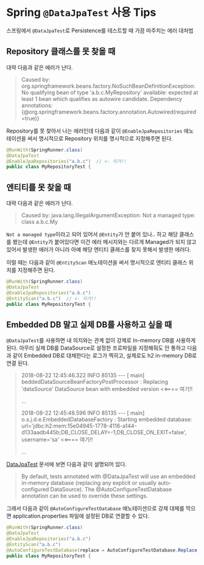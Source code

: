 # Spring `@DataJpaTest` 사용 Tips

스프링에서 `@DataJpaTest`로 Persistence를 테스트할 때 가끔 마주치는 에러 대처법

## Repository 클래스를 못 찾을 때

대략 다음과 같은 에러가 난다.

>Caused by: org.springframework.beans.factory.NoSuchBeanDefinitionException: No qualifying bean of type 'a.b.c.MyRepository' available: expected at least 1 bean which qualifies as autowire candidate. Dependency annotations: {@org.springframework.beans.factory.annotation.Autowired(required=true)}

Repository를 못 찾아서 나는 에러인데 다음과 같이 `@EnableJpaRepositories` 애노테이션을 써서 명시적으로 Repository 위치를 명시적으로 지정해주면 된다.

```java
@RunWith(SpringRunner.class)
@DataJpaTest
@EnableJpaRepositories("a.b.c")  // <- 이거!!
public class MyRepositoryTest {
```

## 엔티티를 못 찾을 때

대략 다음과 같은 에러가 난다.

>Caused by: java.lang.IllegalArgumentException: Not a managed type: class a.b.c.My

`Not a managed type`이라고 되어 있어서 `@Entity`가 안 붙어 있나.. 하고 해당 클래스를 봤는데 `@Entity`가 붙어있다면 이건 에러 메시지와는 다르게 Managed가 되지 않고 있어서 발생한 에러가 아니라 아예 해당 엔티티 클래스를 찾지 못해서 발생한 에러다.

이럴 때는 다음과 같이 `@EntityScan` 애노테이션을 써서 명시적으로 엔티티 클래스 위치를 지정해주면 된다.

```java
@RunWith(SpringRunner.class)
@DataJpaTest
@EnableJpaRepositories("a.b.c")
@EntityScan("a.b.c")  // <- 이거!!
public class MyRepositoryTest {
```

## Embedded DB 말고 실제 DB를 사용하고 싶을 때

`@DataJpaTest`를 사용하면 내 의지와는 관계 없이 강제로 In-memory DB를 사용하게 된다. 아무리 실제 DB를 DataSource로 설정한 프로파일을 지정해줘도 안 통하고 다음과 같이 Embedded DB로 대체한다는 로그가 찍히고, 실제로도 h2 in-memory DB로 연결 된다.

>2018-08-22 12:45:46.322  INFO 85135 --- [           main] beddedDataSourceBeanFactoryPostProcessor : Replacing 'dataSource' DataSource bean with embedded version  <<==== 여기!!
>
>...
>
>2018-08-22 12:45:46.596  INFO 85135 --- [           main] o.s.j.d.e.EmbeddedDatabaseFactory        : Starting embedded database: url='jdbc:h2:mem:15e04945-1778-4116-a144-d133aadb445b;DB_CLOSE_DELAY=-1;DB_CLOSE_ON_EXIT=false', username='sa'  <<==== 여기!!
>
>...

[DataJpaTest](https://docs.spring.io/spring-boot/docs/current/api/org/springframework/boot/test/autoconfigure/orm/jpa/DataJpaTest.html) 문서에 보면 다음과 같이 설명되어 있다.

>By default, tests annotated with @DataJpaTest will use an embedded in-memory database (replacing any explicit or usually auto-configured DataSource). The @AutoConfigureTestDatabase annotation can be used to override these settings.

그래서 다음과 같이 `@AutoConfigureTestDatabase` 애노테이션으로 강제 대체를 막으면 application.properties 파일에 설정된 DB로 연결할 수 있다.

```java
@RunWith(SpringRunner.class)
@DataJpaTest
@EnableJpaRepositories("a.b.c")
@EntityScan("a.b.c")
@AutoConfigureTestDatabase(replace = AutoConfigureTestDatabase.Replace.NONE)  // <- 이거!!
public class MyRepositoryTest {
```
